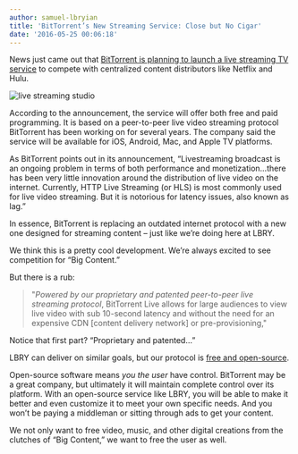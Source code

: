 ```yaml
---
author: samuel-lbryian
title: 'BitTorrent’s New Streaming Service: Close but No Cigar'
date: '2016-05-25 00:06:18'
---
```

News just came out that [BitTorrent is planning to launch a live streaming TV service](http://arstechnica.com/information-technology/2016/05/bittorrent-inc-announces-live-streaming-tv-service-powered-by-p2p/) to compete with centralized content distributors like Netflix and Hulu. 

![live streaming studio](/img/live_stream.jpg)

According to the announcement, the service will offer both free and paid programming. It is based on a peer-to-peer live video streaming protocol BitTorrent has been working on for several years. The company said the service will be available for iOS, Android, Mac, and Apple TV platforms. 

As BitTorrent points out in its announcement, “Livestreaming broadcast is an ongoing problem in terms of both performance and monetization…there has been very little innovation around the distribution of live video on the internet. Currently, HTTP Live Streaming (or HLS) is most commonly used for live video streaming. But it is notorious for latency issues, also known as lag.”

In essence, BitTorrent is replacing an outdated internet protocol with a new one designed for streaming content – just like we’re doing here at LBRY.

We think this is a pretty cool development. We’re always excited to see competition for “Big Content.” 

But there is a rub:

>"*Powered by our proprietary and patented peer-to-peer live streaming protocol*, BitTorrent Live allows for large audiences to view live video with sub 10-second latency and without the need for an expensive CDN [content delivery network] or pre-provisioning," 

Notice that first part? “Proprietary and patented…”

LBRY can deliver on similar goals, but our protocol is [free and open-source](https://en.wikipedia.org/wiki/Free_and_open-source_software). 

Open-source software means *you the user* have control. BitTorrent may be a great company, but ultimately it will maintain complete control over its platform. With an open-source service like LBRY, you will be able to make it better and even customize it to meet your own specific needs. And you won’t be paying a middleman or sitting through ads to get your content.

We not only want to free video, music, and other digital creations from the clutches of “Big Content,” we want to free the user as well.

